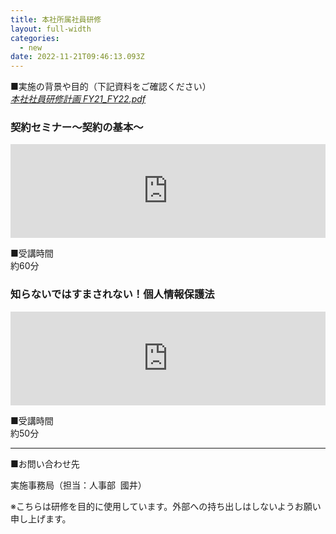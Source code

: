 ```yaml
---
title: 本社所属社員研修
layout: full-width
categories:
  - new
date: 2022-11-21T09:46:13.093Z
---
```

<!--StartFragment-->

■実施の背景や目的（下記資料をご確認ください）\
*[本社社員研修計画 FY21_FY22.pdf](https://s3-ap-northeast-1.amazonaws.com/irs-arch/%E7%A0%94%E4%BF%AE%E8%AA%B2%E3%82%A4%E3%83%B3%E3%83%95%E3%82%A9%E3%83%A1%E3%83%BC%E3%82%B7%E3%83%A7%E3%83%B3/%E6%9C%AC%E7%A4%BE%E7%A4%BE%E5%93%A1%E7%A0%94%E4%BF%AE%E8%A8%88%E7%94%BB%20FY21_FY22.pdf "https\://s3-ap-northeast-1.amazonaws.com/irs-arch/研修課インフォメーション/本社社員研修計画 FY21_FY22.pdf")*

<!--EndFragment-->



<!--StartFragment-->

### **契約セミナー～契約の基本～**

<!--EndFragment-->



<iframe src="https://player.vimeo.com/video/548685528" width="100%" frameborder="0" allowfullscreen="allowfullscreen"></iframe>

<!--StartFragment-->

■受講時間\
約60分

<!--EndFragment-->



<!--StartFragment-->

### **知らないではすまされない！個人情報保護法**

<!--EndFragment-->

<iframe src="https://player.vimeo.com/video/536734138" width="100%" frameborder="0" allowfullscreen="allowfullscreen"></iframe>



<!--StartFragment-->

■受講時間\
約50分

<!--EndFragment-->

<!--StartFragment-->



- - -

<!--EndFragment-->

<!--StartFragment-->

■お問い合わせ先

実施事務局（担当：人事部  國井）

<!--EndFragment-->

<!--StartFragment-->

※こちらは研修を目的に使用しています。外部への持ち出しはしないようお願い申し上げます。

<!--EndFragment-->
